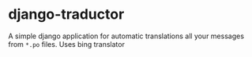 # django-traductor
A simple django application for automatic translations all your messages from `*.po` files. Uses bing translator
